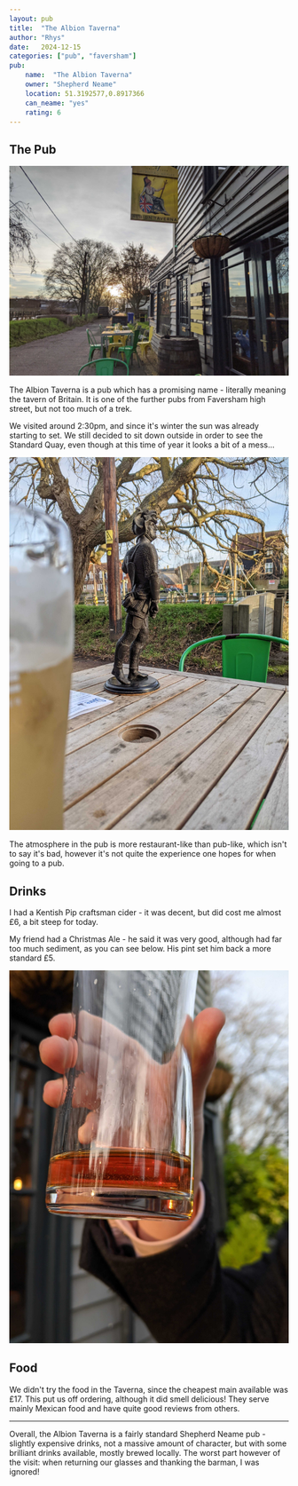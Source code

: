 ```yaml
---
layout: pub
title:  "The Albion Taverna"
author: "Rhys"
date:   2024-12-15
categories: ["pub", "faversham"]
pub:
    name:  "The Albion Taverna"
    owner: "Shepherd Neame"
    location: 51.3192577,0.8917366
    can_neame: "yes"
    rating: 6
---
```


## The Pub

![Outside View](/assets/images/albion_taverna_2.small.jpg)

The Albion Taverna is a pub which has a promising name - literally meaning
the tavern of Britain. It is one of the further pubs from Faversham high street,
but not too much of a trek.

We visited around 2:30pm, and since it's winter the sun was already starting to
set. We still decided to sit down outside in order to see the Standard Quay, even
though at this time of year it looks a bit of a mess...

![The View](/assets/images/albion_taverna_1.small.jpg)

The atmosphere in the pub is more restaurant-like than pub-like, which isn't to
say it's bad, however it's not quite the experience one hopes for when going
to a pub.

## Drinks

I had a Kentish Pip craftsman cider - it was decent, but did cost me almost £6,
a bit steep for today.

My friend had a Christmas Ale - he said it was very good, although had far too
much sediment, as you can see below. His pint set him back a more standard £5.

![Sediment](/assets/images/albion_taverna_3.small.jpg)

## Food

We didn't try the food in the Taverna, since the cheapest main available was £17.
This put us off ordering, although it did smell delicious! They serve mainly
Mexican food and have quite good reviews from others.

---

Overall, the Albion Taverna is a fairly standard Shepherd Neame pub - slightly
expensive drinks, not a massive amount of character, but with some brilliant
drinks available, mostly brewed locally. The worst part however of the visit:
when returning our glasses and thanking the barman, I was ignored!
